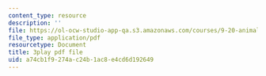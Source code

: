 ```yaml
---
content_type: resource
description: ''
file: https://ol-ocw-studio-app-qa.s3.amazonaws.com/courses/9-20-animal-behavior-fall-2013/a74cb1f9274ac24b1ac8e4cd6d192649_472233.pdf
file_type: application/pdf
resourcetype: Document
title: 3play pdf file
uid: a74cb1f9-274a-c24b-1ac8-e4cd6d192649
---
```

